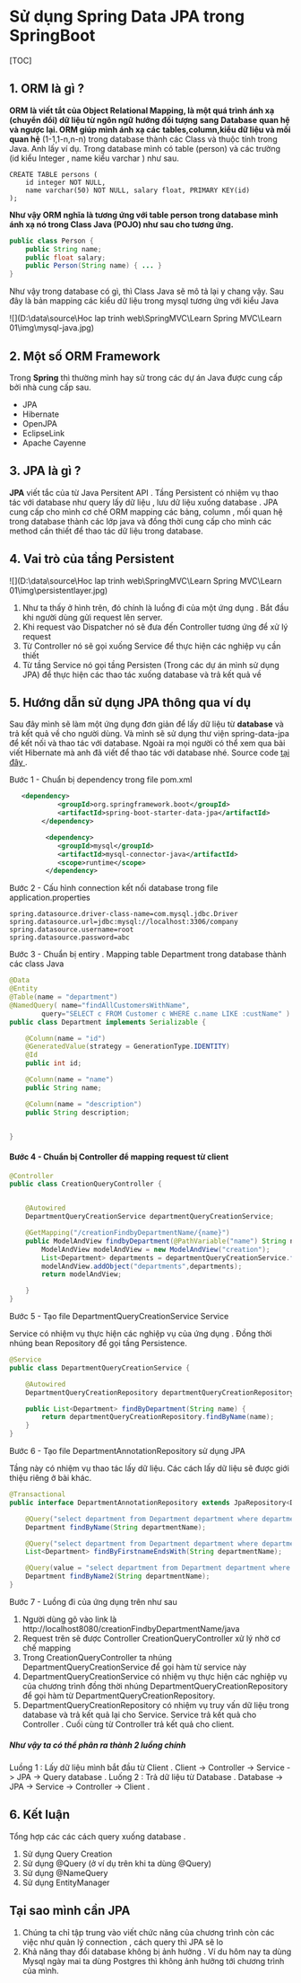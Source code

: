 # Sử dụng Spring Data JPA trong SpringBoot

[TOC]

## 1. ORM là gì ? 

**ORM** **là viết tắt của Object Relational Mapping, là một quá trình ánh xạ (chuyển đổi) dữ liệu từ ngôn ngữ** **hướng đối tượng** **sang** **Database** **quan hệ và ngược lại. ORM giúp mình ánh xạ các** **tables,column,kiểu dữ liệu và mối quan hệ** (1-1,1-n,n-n) trong database thành các Class và thuộc tính trong Java. Anh lấy ví dụ. Trong database mình có table (person) và các trường (id kiểu Integer , name kiểu varchar ) như sau.

```mysql
CREATE TABLE persons (
    id integer NOT NULL,
    name varchar(50) NOT NULL, salary float, PRIMARY KEY(id)
);
```

**Như vậy ORM nghĩa là tương ứng với table person trong database mình ánh xạ nó trong Class Java (POJO) như sau cho tương ứng.**

```java
public class Person {
    public String name;
    public float salary;
    public Person(String name) { ... }
}
```

Như vậy trong database có gì, thì Class Java sẽ mô tả lại y chang vậy. Sau đây là bản mapping các kiểu dữ liệu trong mysql tương ứng với kiểu Java

![](D:\data\source\Hoc lap trinh web\SpringMVC\Learn Spring MVC\Learn 01\img\mysql-java.jpg)

## 2. Một số ORM Framework 

Trong **Spring** thì thường mình hay sử trong các dự án Java được cung cấp bởi nhà cung cấp sau.

- JPA
- Hibernate
- OpenJPA
- EclipseLink
- Apache Cayenne

## 3. JPA là gì ? 

**JPA** viết tắc của từ Java Persitent API . Tầng Persistent có nhiệm vụ thao tác với database như query lấy dữ liệu , lưu dữ liệu xuống database . JPA cung cấp cho mình cơ chế ORM mapping các bảng, column , mối quan hệ trong database thành các lớp java và đồng thời cung cấp cho mình các method cần thiết để thao tác dữ liệu trong database.

## 4. Vai trò của tầng Persistent 

![](D:\data\source\Hoc lap trinh web\SpringMVC\Learn Spring MVC\Learn 01\img\persistentlayer.jpg)

1. Như ta thấy ở hình trên, đó chính là luồng đi của một ứng dụng . Bắt đầu khi người dùng gửi request lên server.
2. Khi request vào Dispatcher nó sẽ đưa đến Controller tương ứng để xử lý request
3. Từ Controller nó sẽ gọi xuống Service để thực hiện các nghiệp vụ cần thiết
4. Từ tầng Service nó gọi tầng Persisten (Trong các dự án mình sử dụng JPA) để thực hiện các thao tác xuống database và trả kết quả về

## 5. Hướng dẫn sử dụng JPA thông qua ví dụ

Sau đây mình sẽ làm một ứng dụng đơn giản để lấy dữ liệu từ **database** và trả kết quả về cho người dùng. Và mình sẽ sử dụng thư viện spring-data-jpa để kết nối và thao tác với database. Ngoài ra mọi người có thể xem qua bài viết Hibernate mà anh đã viết để thao tác với database nhé. Source code [tại đây ](https://github.com/codegymdanang/CGDN-SpringBoot-JPA).

Bước 1 - Chuẩn bị dependency trong file pom.xml

```xml
   <dependency>
            <groupId>org.springframework.boot</groupId>
            <artifactId>spring-boot-starter-data-jpa</artifactId>
        </dependency>

         <dependency>
            <groupId>mysql</groupId>
            <artifactId>mysql-connector-java</artifactId>
            <scope>runtime</scope>
         </dependency>
```

Bước 2 - Cấu hình connection kết nối database trong file application.properties

```properties
spring.datasource.driver-class-name=com.mysql.jdbc.Driver
spring.datasource.url=jdbc:mysql://localhost:3306/company
spring.datasource.username=root
spring.datasource.password=abc  
```

Bước 3 - Chuẩn bị entiry . Mapping table Department trong database thành các class Java

```java
@Data
@Entity
@Table(name = "department")
@NamedQuery( name="findAllCustomersWithName",
        query="SELECT c FROM Customer c WHERE c.name LIKE :custName" )
public class Department implements Serializable {

    @Column(name = "id")
    @GeneratedValue(strategy = GenerationType.IDENTITY)
    @Id
    public int id;

    @Column(name = "name")
    public String name;

    @Column(name = "description")
    public String description;


}
```

#### Bước 4 - Chuẩn bị Controller để mapping request từ client

```java
@Controller
public class CreationQueryController {


    @Autowired
    DepartmentQueryCreationService departmentQueryCreationService;

    @GetMapping("/creationFindbyDepartmentName/{name}")
    public ModelAndView findbyDepartment(@PathVariable("name") String name) {
        ModelAndView modelAndView = new ModelAndView("creation");
        List<Department> departments = departmentQueryCreationService.findByDepartment(name);
        modelAndView.addObject("departments",departments);
        return modelAndView;

    }
}
```

Bước 5 - Tạo file DepartmentQueryCreationService Service

Service có nhiệm vụ thực hiện các nghiệp vụ của ứng dụng . Đồng thời nhúng bean Repository để gọi tầng Persistence.

```java
@Service
public class DepartmentQueryCreationService {

    @Autowired
    DepartmentQueryCreationRepository departmentQueryCreationRepository;

    public List<Department> findByDepartment(String name) {
        return departmentQueryCreationRepository.findByName(name);
    }
}
```

Bước 6 - Tạo file DepartmentAnnotationRepository sử dụng JPA

Tầng này có nhiệm vụ thao tác lấy dữ liệu. Các cách lấy dữ liệu sẽ được giới thiệu riêng ở bài khác.

```java
@Transactional
public interface DepartmentAnnotationRepository extends JpaRepository<Department,Integer> {

    @Query("select department from Department department where department.name = ?1")
    Department findByName(String departmentName);

    @Query("select department from Department department where department.name like %?1")
    List<Department> findByFirstnameEndsWith(String departmentName);

    @Query(value = "select department from Department department where department.name = ?1", nativeQuery = true)
    Department findByName2(String departmentName);
}
```

Bước 7 - Luồng đi của ứng dụng trên như sau

1. Người dùng gõ vào link là http://localhost8080/creationFindbyDepartmentName/java
2. Request trên sẽ được Controller CreationQueryController xử lý nhờ cơ chế mapping
3. Trong CreationQueryController ta nhúng DepartmentQueryCreationService để gọi hàm từ service này
4. DepartmentQueryCreationService có nhiệm vụ thực hiện các nghiệp vụ của chương trình đồng thời nhúng DepartmentQueryCreationRepository để gọi hàm từ DepartmentQueryCreationRepository.
5. DepartmentQueryCreationRepository có nhiệm vụ truy vấn dữ liệu trong database và trả kết quả lại cho Service. Service trả kết quả cho Controller . Cuối cùng từ Controller trả kết quả cho client.

##### Như vậy ta có thể phân ra thành 2 luồng chính

Luồng 1 : Lấy dữ liệu mình bắt đầu từ Client .
Client -> Controller -> Service -> JPA -> Query database .
Luống 2 : Trả dữ liệu từ Database .
Database -> JPA -> Service -> Controller -> Client .

## **6. Kết luận**

Tổng hợp các các cách query xuống database .

1. Sử dụng Query Creation
2. Sử dụng @Query (ở ví dụ trên khi ta dùng @Query)
3. Sử dụng @NameQuery
4. Sử dụng EntityManager

## Tại sao mình cần JPA

1. Chúng ta chỉ tập trung vào viết chức năng của chương trình còn các việc như quản lý connection , cách query thì JPA sẽ lo
2. Khả năng thay đổi database không bị ảnh hưởng . Ví du hôm nay ta dùng Mysql ngày mai ta dùng Postgres thì không ảnh hưởng tới chương trình của mình.
